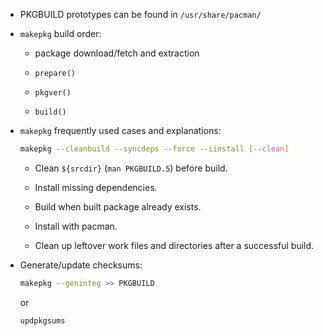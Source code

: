 - PKGBUILD prototypes can be found in `/usr/share/pacman/`

- `makepkg` build order:

  + package download/fetch and extraction

  + `prepare()`

  + `pkgver()`

  + `build()`

- `makepkg` frequently used cases and explanations:

  ```bash
  makepkg --cleanbuild --syncdeps --force --iinstall [--clean]
  ```

  + Clean `${srcdir}` (`man PKGBUILD.5`) before build.

  + Install missing dependencies.

  + Build when built package already exists.

  + Install with pacman.

  + Clean up leftover work files and directories after a successful build.

- Generate/update checksums:

  ```bash
  makepkg --geninteg >> PKGBUILD
  ```

  or

  ```bash
  updpkgsums
  ```

